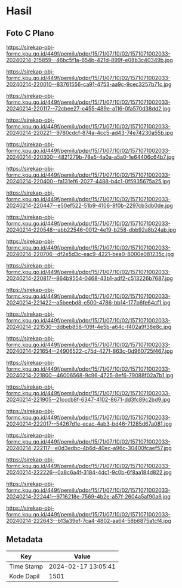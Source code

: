 # Hasil

## Foto C Plano

https://sirekap-obj-formc.kpu.go.id/449f/pemilu/pdpr/15/71/07/10/02/1571071002033-20240214-215859--46bc5f1a-654b-421d-899f-e08b3c40349b.jpg

https://sirekap-obj-formc.kpu.go.id/449f/pemilu/pdpr/15/71/07/10/02/1571071002033-20240214-220010--83761556-ca91-4753-aa9c-9cec3257b71c.jpg

https://sirekap-obj-formc.kpu.go.id/449f/pemilu/pdpr/15/71/07/10/02/1571071002033-20240214-220117--72cbee27-c455-489e-a116-0fa570d38dd2.jpg

https://sirekap-obj-formc.kpu.go.id/449f/pemilu/pdpr/15/71/07/10/02/1571071002033-20240214-220221--9780cdcf-874a-4cc5-ad43-74e74230a55b.jpg

https://sirekap-obj-formc.kpu.go.id/449f/pemilu/pdpr/15/71/07/10/02/1571071002033-20240214-220300--4821279b-78e5-4a0a-a5a0-1e64406c64b7.jpg

https://sirekap-obj-formc.kpu.go.id/449f/pemilu/pdpr/15/71/07/10/02/1571071002033-20240214-220400--fa131ef6-2027-4488-b4c1-0f5935675a25.jpg

https://sirekap-obj-formc.kpu.go.id/449f/pemilu/pdpr/15/71/07/10/02/1571071002033-20240214-220447--e50ef522-51b9-4106-8f0b-2297cb3db0de.jpg

https://sirekap-obj-formc.kpu.go.id/449f/pemilu/pdpr/15/71/07/10/02/1571071002033-20240214-220548--abb22546-0012-4e19-b258-dbb92a8b24ab.jpg

https://sirekap-obj-formc.kpu.go.id/449f/pemilu/pdpr/15/71/07/10/02/1571071002033-20240214-220706--df2e5d3c-eac9-4221-bea0-8000e081235c.jpg

https://sirekap-obj-formc.kpu.go.id/449f/pemilu/pdpr/15/71/07/10/02/1571071002033-20240214-220817--864b9554-0468-43b1-adf2-c513226b7687.jpg

https://sirekap-obj-formc.kpu.go.id/449f/pemilu/pdpr/15/71/07/10/02/1571071002033-20240214-221422--a5beebd8-e500-4786-bb14-177b6fe64cf1.jpg

https://sirekap-obj-formc.kpu.go.id/449f/pemilu/pdpr/15/71/07/10/02/1571071002033-20240214-221530--ddbeb858-f09f-4e5b-a64c-f402a9f38e8c.jpg

https://sirekap-obj-formc.kpu.go.id/449f/pemilu/pdpr/15/71/07/10/02/1571071002033-20240214-221654--24906522-c75d-427f-863c-0d960725f467.jpg

https://sirekap-obj-formc.kpu.go.id/449f/pemilu/pdpr/15/71/07/10/02/1571071002033-20240214-221800--46006568-9c96-4725-8ef6-79088f02a7b1.jpg

https://sirekap-obj-formc.kpu.go.id/449f/pemilu/pdpr/15/71/07/10/02/1571071002033-20240214-221905--21cccb8f-6347-4102-8671-dd3fc89c2bd9.jpg

https://sirekap-obj-formc.kpu.go.id/449f/pemilu/pdpr/15/71/07/10/02/1571071002033-20240214-222017--54267d1e-ecac-4ab3-bd46-71285d67a081.jpg

https://sirekap-obj-formc.kpu.go.id/449f/pemilu/pdpr/15/71/07/10/02/1571071002033-20240214-222117--e0d3edbc-4b6d-40ec-a96c-30400fcaef57.jpg

https://sirekap-obj-formc.kpu.go.id/449f/pemilu/pdpr/15/71/07/10/02/1571071002033-20240214-222226--0a8c6a4f-3184-4dc1-9c0b-6f8aa184d822.jpg

https://sirekap-obj-formc.kpu.go.id/449f/pemilu/pdpr/15/71/07/10/02/1571071002033-20240214-222441--9716218e-7569-4b2e-a57f-2604a5af90a6.jpg

https://sirekap-obj-formc.kpu.go.id/449f/pemilu/pdpr/15/71/07/10/02/1571071002033-20240214-222643--b13a39ef-7ca4-4802-aa64-58b6875a1cf4.jpg


## Metadata

| Key        | Value               |
| ---------- | ------------------- |
| Time Stamp | 2024-02-17 13:05:41 |
| Kode Dapil | 1501                |



